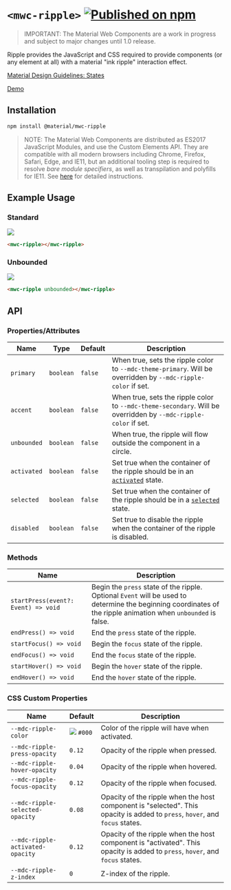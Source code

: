 # `<mwc-ripple>` [![Published on npm](https://img.shields.io/npm/v/@material/mwc-button.svg)](https://www.npmjs.com/package/@material/mwc-ripple)

> IMPORTANT: The Material Web Components are a work in progress and subject to
> major changes until 1.0 release.

Ripple provides the JavaScript and CSS required to provide components (or any element at all) with a material "ink ripple" interaction effect.

[Material Design Guidelines: States](https://material.io/design/interaction/states.html)

[Demo](https://material-components.github.io/material-web/demos/ripple/)

## Installation

```sh
npm install @material/mwc-ripple
```

> NOTE: The Material Web Components are distributed as ES2017 JavaScript
> Modules, and use the Custom Elements API. They are compatible with all modern
> browsers including Chrome, Firefox, Safari, Edge, and IE11, but an additional
> tooling step is required to resolve *bare module specifiers*, as well as
> transpilation and polyfills for IE11. See
> [here](https://github.com/material-components/material-components-web-components#quick-start)
> for detailed instructions.

## Example Usage

### Standard

![](https://raw.githubusercontent.com/material-components/material-components-web-components/06b516b7f91867acd0cbe5676767aea8f490cbee/packages/ripple/images/standard.gif)

```html
<mwc-ripple></mwc-ripple>
```

### Unbounded

![](https://raw.githubusercontent.com/material-components/material-components-web-components/06b516b7f91867acd0cbe5676767aea8f490cbee/packages/ripple/images/unbound.gif)

```html
<mwc-ripple unbounded></mwc-ripple>
```

<!--
TODO(dfreedm): add examples when list-item has activated and selected states
### Selected

```html
<mwc-ripple selected></mwc-ripple>
```

### Activated

```html
<mwc-ripple activated></mwc-ripple>
```
-->

## API

### Properties/Attributes

Name | Type | Default | Description
---- | ---- | ------- | -----------
`primary` | `boolean` | `false` | When true, sets the ripple color to `--mdc-theme-primary`. Will be overridden by `--mdc-ripple-color` if set.
`accent` | `boolean` | `false` | When true, sets the ripple color to `--mdc-theme-secondary`. Will be overridden by `--mdc-ripple-color` if set.
`unbounded` | `boolean` | `false` | When true, the ripple will flow outside the component in a circle.
`activated` | `boolean` | `false` | Set true when the container of the ripple should be in an [`activated`](https://material.io/design/interaction/states.html#activated) state.
`selected` | `boolean` | `false` | Set true when the container of the ripple should be in a [`selected`](https://material.io/design/interaction/states.html#selected) state.
`disabled` | `boolean` | `false` | Set true to disable the ripple when the container of the ripple is disabled.

### Methods

| Name | Description
| ---- | -----------
| `startPress(event?: Event) => void` | Begin the `press` state of the ripple. Optional `Event` will be used to determine the beginning coordinates of the ripple animation when `unbounded` is false.
| `endPress() => void` | End the `press` state of the ripple.
| `startFocus() => void` | Begin the `focus` state of the ripple.
| `endFocus() => void` | End the `focus` state of the ripple.
| `startHover() => void` | Begin the `hover` state of the ripple.
| `endHover() => void` | End the `hover` state of the ripple.


### CSS Custom Properties

Name                             | Default                                 | Description
-------------------------------- | --------------------------------------- | -----------
`--mdc-ripple-color`             | ![](https://raw.githubusercontent.com/material-components/material-components-web-components/06b516b7f91867acd0cbe5676767aea8f490cbee/packages/ripple/images/color_000.png) `#000` | Color of the ripple will have when activated.
`--mdc-ripple-press-opacity`     | `0.12`                                  | Opacity of the ripple when pressed.
`--mdc-ripple-hover-opacity`     | `0.04`                                  | Opacity of the ripple when hovered.
`--mdc-ripple-focus-opacity`     | `0.12`                                  | Opacity of the ripple when focused.
`--mdc-ripple-selected-opacity`  | `0.08`                                  | Opacity of the ripple when the host component is "selected". This opacity is added to `press`, `hover`, and `focus` states.
`--mdc-ripple-activated-opacity` | `0.12`                                  | Opacity of the ripple when the host component is "activated". This opacity is added to `press`, `hover`, and `focus` states.
`--mdc-ripple-z-index`           | `0`                                     | Z-index of the ripple.

